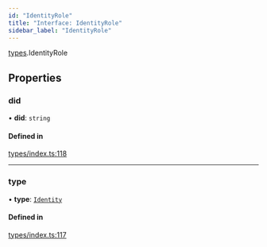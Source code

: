 ```yaml
---
id: "IdentityRole"
title: "Interface: IdentityRole"
sidebar_label: "IdentityRole"
---
```


[types](../../../modules/Types/Types.md).IdentityRole

## Properties

### did

• **did**: `string`

#### Defined in

[types/index.ts:118](https://github.com/PolymeshAssociation/polymesh-sdk/blob/95f248df/src/types/index.ts#L118)

___

### type

• **type**: [`Identity`](../../../enums/Types/RoleType/RoleType.md#identity)

#### Defined in

[types/index.ts:117](https://github.com/PolymeshAssociation/polymesh-sdk/blob/95f248df/src/types/index.ts#L117)
